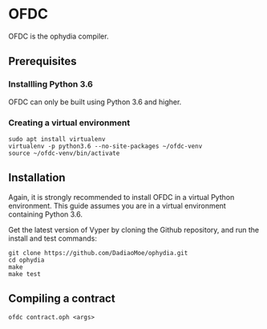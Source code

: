 # OFDC

OFDC is the ophydia compiler.

## Prerequisites

### Installling Python 3.6
OFDC can only be built using Python 3.6 and higher.

### Creating a virtual environment
```
sudo apt install virtualenv
virtualenv -p python3.6 --no-site-packages ~/ofdc-venv
source ~/ofdc-venv/bin/activate
```

## Installation

Again, it is strongly recommended to install OFDC in a virtual Python environment. This guide assumes you are in a virtual environment containing Python 3.6.

Get the latest version of Vyper by cloning the Github repository, and run the install and test commands:

```
git clone https://github.com/DadiaoMoe/ophydia.git
cd ophydia
make
make test
```

## Compiling a contract

```
ofdc contract.oph <args>
```
